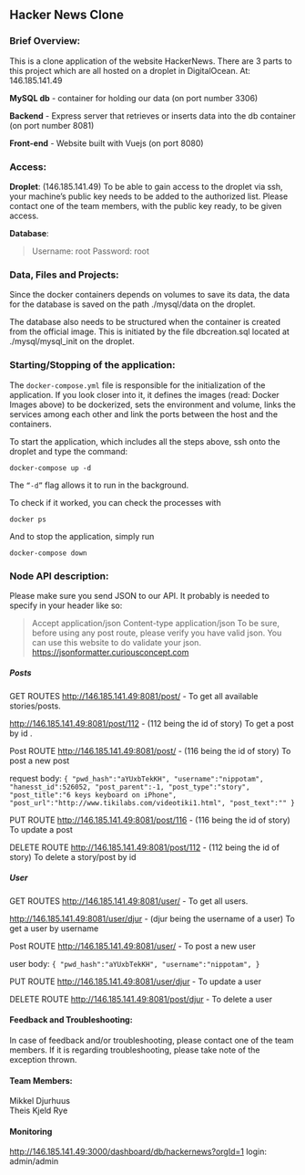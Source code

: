 **Hacker News Clone**
---------------------------

### **Brief Overview:**
This is a clone application of the website HackerNews. There are 3 parts to this project which are all hosted on a droplet in DigitalOcean. At: 146.185.141.49

**MySQL db** - container for holding our data (on port number 3306)

**Backend** - Express server that retrieves or inserts data into the db container (on port number 8081)

**Front-end** - Website built with Vuejs (on port 8080)

### **Access:**
**Droplet**: (146.185.141.49)
To be able to gain access to the droplet via ssh, your machine’s public key needs to be added to the authorized list. Please contact one of the team members, with the public key ready, to be given access.

**Database**:
> Username: root
> Password: root

### **Data, Files and Projects**:
Since the docker containers depends on volumes to save its data, the data for the database is saved on the path ./mysql/data on the droplet.

The database also needs to be structured when the container is created from the official image. This is initiated by the file dbcreation.sql located at ./mysql/mysql_init on the droplet.

### **Starting/Stopping of the application**:
The `docker-compose.yml` file is responsible for the initialization of the application. If you look closer into it, it defines the images (read: Docker Images above) to be dockerized, sets the environment and volume, links the services among each other and link the ports between the host and the containers.

To start the application, which includes all the steps above, ssh onto the droplet and type the command: 

 `docker-compose up -d`

  The `“-d”` flag allows it to run in the background.

To check if it worked, you can check the processes with 

 `docker ps`
 
And to stop the application, simply run 

 `docker-compose down`

### **Node API description**:
Please make sure you send JSON to our API. It probably is needed to specify in your header like so:
> Accept   application/json 
> Content-type application/json
To be sure, before using any post route, please verify you have valid json. You can use this website to do validate your json. 
https://jsonformatter.curiousconcept.com

##### Posts

GET ROUTES
http://146.185.141.49:8081/post/ - To get all available stories/posts.

http://146.185.141.49:8081/post/112 - (112 being the id of story) To get a post by id .

Post ROUTE 
http://146.185.141.49:8081/post/ - (116 being the id of story) To post a new post

request body: `{
"pwd_hash":"aYUxbTekKH",
"username":"nippotam",
"hanesst_id":526052,
"post_parent":-1,
"post_type":"story",
"post_title":"6 keys keyboard on iPhone",
"post_url":"http://www.tikilabs.com/videotiki1.html",
"post_text":""
}`

PUT ROUTE
http://146.185.141.49:8081/post/116 - (116 being the id of story) To update a post

DELETE ROUTE
http://146.185.141.49:8081/post/112 - (112 being the id of story) To delete a story/post by id

##### User

GET ROUTES
http://146.185.141.49:8081/user/ - To get all users.

http://146.185.141.49:8081/user/djur - (djur being the username of a user) To get a user by username

Post ROUTE
http://146.185.141.49:8081/user/ - To post a new user

user body: `{
"pwd_hash":"aYUxbTekKH",
"username":"nippotam",
}`

PUT ROUTE
http://146.185.141.49:8081/user/djur - To update a user

DELETE ROUTE
http://146.185.141.49:8081/post/djur - To delete a user


#### **Feedback and Troubleshooting**:
In case of feedback and/or troubleshooting, please contact one of the team members. If it is regarding troubleshooting, please take note of the exception thrown.

#### **Team Members**:
Mikkel Djurhuus   
Theis Kjeld Rye

#### **Monitoring**
http://146.185.141.49:3000/dashboard/db/hackernews?orgId=1
login: admin/admin
